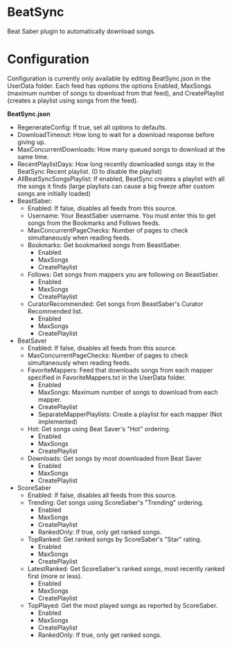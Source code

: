 # BeatSync
Beat Saber plugin to automatically download songs.

# Configuration
Configuration is currently only available by editing BeatSync.json in the UserData folder.
Each feed has options the options Enabled, MaxSongs (maximum number of songs to download from that feed), and CreatePlaylist (creates a playlist using songs from the feed).

__BeatSync.json__
* RegenerateConfig: If true, set all options to defaults.
* DownloadTimeout: How long to wait for a download response before giving up.
* MaxConcurrentDownloads: How many queued songs to download at the same time.
* RecentPlaylistDays: How long recently downloaded songs stay in the BeatSync Recent playlist. (0 to disable the playlist)
* AllBeatSyncSongsPlaylist: If enabled, BeatSync creates a playlist with all the songs it finds (large playlists can cause a big freeze after custom songs are initially loaded)
* BeastSaber:
  * Enabled: If false, disables all feeds from this source.
  * Username: Your BeastSaber username. You must enter this to get songs from the Bookmarks and Follows feeds.
  * MaxConcurrentPageChecks: Number of pages to check simultaneously when reading feeds.
  * Bookmarks: Get bookmarked songs from BeastSaber.
    * Enabled
	* MaxSongs
	* CreatePlaylist
  * Follows: Get songs from mappers you are following on BeastSaber.
    * Enabled
	* MaxSongs
	* CreatePlaylist
  * CuratorRecommended: Get songs from BeastSaber's Curator Recommended list.
    * Enabled
	* MaxSongs
	* CreatePlaylist
* BeatSaver
  * Enabled: If false, disables all feeds from this source.
  * MaxConcurrentPageChecks: Number of pages to check simultaneously when reading feeds.
  * FavoriteMappers: Feed that downloads songs from each mapper specified in FavoriteMappers.txt in the UserData folder.
    * Enabled
	* MaxSongs: Maximum number of songs to download from each mapper.
	* CreatePlaylist
	* SeparateMapperPlaylists: Create a playlist for each mapper (Not implemented)
  * Hot: Get songs using Beat Saver's "Hot" ordering.
    * Enabled
	* MaxSongs
	* CreatePlaylist
  * Downloads: Get songs by most downloaded from Beat Saver
    * Enabled
	* MaxSongs
	* CreatePlaylist
* ScoreSaber
  * Enabled: If false, disables all feeds from this source.
  * Trending: Get songs using ScoreSaber's "Trending" ordering.
    * Enabled
	* MaxSongs
	* CreatePlaylist
	* RankedOnly: If true, only get ranked songs.
  * TopRanked: Get ranked songs by ScoreSaber's "Star" rating.
    * Enabled
	* MaxSongs
	* CreatePlaylist
  * LatestRanked: Get ScoreSaber's ranked songs, most recently ranked first (more or less).
    * Enabled
	* MaxSongs
	* CreatePlaylist
  * TopPlayed: Get the most played songs as reported by ScoreSaber.
    * Enabled
	* MaxSongs
	* CreatePlaylist
	* RankedOnly: If true, only get ranked songs.
